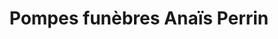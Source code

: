 ---
title: "Pompes funèbres Anaïs Perrin"
url: /jonquieres/pompes-funebres-anais-perrin/
shop: directeurs de funérailles
---